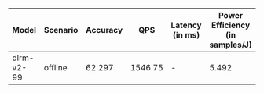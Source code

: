 | Model      | Scenario   |   Accuracy |     QPS | Latency (in ms)   |   Power Efficiency (in samples/J) |
|------------|------------|------------|---------|-------------------|-----------------------------------|
| dlrm-v2-99 | offline    |     62.297 | 1546.75 | -                 |                             5.492 |